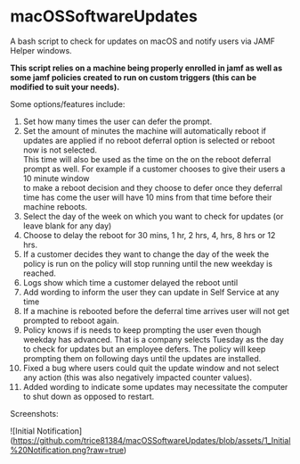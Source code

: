 # macOSSoftwareUpdates
A bash script to check for updates on macOS and notify users via JAMF Helper windows.

**This script relies on a machine being properly enrolled in jamf as well as some jamf policies created to run on custom triggers (this can be modified to suit your needs).**


Some options/features include:
1.  Set how many times the user can defer the prompt.
2.  Set the amount of minutes the machine will automatically reboot if updates are applied if no reboot deferral option is selected or reboot now is not selected.   
    This time will also be used as the time on the on the reboot deferral prompt as well. For example if a customer chooses to give their users a 10 minute window  
    to make a reboot decision and they choose to defer once they deferral time has come the user will have 10 mins from that time before their machine reboots.
3.  Select the day of the week on which you want to check for updates (or leave blank for any day)
4.  Choose to delay the reboot for 30 mins, 1 hr, 2 hrs, 4, hrs, 8 hrs or 12 hrs.
5.  If a customer decides they want to change the day of the week the policy is run on the policy will stop running until the new weekday is reached.
6.  Logs show which time a customer delayed the reboot until
7.  Add wording to inform the user they can update in Self Service at any time
8.  If a machine is rebooted before the deferral time arrives user will not get prompted to reboot again.
9.  Policy knows if is needs to keep prompting the user even though weekday has advanced. That is a company selects Tuesday as the day to check for updates but an 
    employee defers. The policy will keep prompting them on following days until the updates are installed.
10. Fixed a bug where users could quit the update window and not select any action (this was also negatively impacted counter values).
11. Added wording to indicate some updates may necessitate the computer to shut down as opposed to restart.

Screenshots:

![Initial Notification] (https://github.com/trice81384/macOSSoftwareUpdates/blob/assets/1_Initial%20Notification.png?raw=true)
